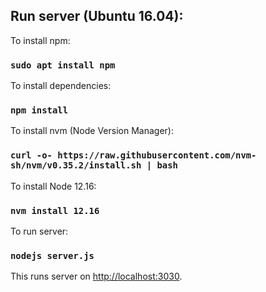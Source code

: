 ## Run server (Ubuntu 16.04):

To install npm:
### `sudo apt install npm`

To install dependencies:
### `npm install`

To install nvm (Node Version Manager):
### `curl -o- https://raw.githubusercontent.com/nvm-sh/nvm/v0.35.2/install.sh | bash`

To install Node 12.16:
### `nvm install 12.16`

To run server:
### `nodejs server.js`

This runs server on [http://localhost:3030](http://localhost:3030).


